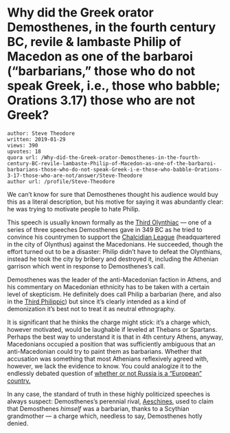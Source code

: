 # Why did the Greek orator Demosthenes, in the fourth century BC, revile & lambaste Philip of Macedon as one of the barbaroi (“barbarians,” those who do not speak Greek, i.e., those who babble; Orations 3.17) those who are not Greek?

	author: Steve Theodore
	written: 2019-01-29
	views: 390
	upvotes: 18
	quora url: /Why-did-the-Greek-orator-Demosthenes-in-the-fourth-century-BC-revile-lambaste-Philip-of-Macedon-as-one-of-the-barbaroi-barbarians-those-who-do-not-speak-Greek-i-e-those-who-babble-Orations-3-17-those-who-are-not/answer/Steve-Theodore
	author url: /profile/Steve-Theodore


We can’t know for sure that Demosthenes thought his audience would buy this as a literal description, but his motive for saying it was abundantly clear: he was trying to motivate people to hate Philip.

This speech is usually known formally as the [Third Olynthiac](https://en.wikipedia.org/wiki/Olynthiacs) — one of a series of three speeches Demosthenes gave in 349 BC as he tried to convince his countrymen to support the [Chalcidian League](https://en.wikipedia.org/wiki/Chalcidian_League) (headquartered in the city of Olynthus) against the Macedonians. He succeeded, though the effort turned out to be a disaster: Philip didn’t have to defeat the Olynthians, instead he took the city by bribery and destroyed it, including the Athenian garrison which went in response to Demosthenes’s call.

Demosthenes was the leader of the anti-Macedonian faction in Athens, and his commentary on Macedonian ethnicity has to be taken with a certain level of skepticism. He definitely does call Philip a barbarian (here, and also in the [Third Philippic](https://en.wikipedia.org/wiki/Third_Philippic)) but since it’s clearly intended as a kind of demonization it’s best not to treat it as neutral ethnography.

It is significant that he thinks the charge might stick: it’s a charge which, however motivated, would be laughable if leveled at Thebans or Spartans. Perhaps the best way to understand it is that in 4th century Athens, anyway, Macedonians occupied a position that was sufficiently ambiguous that an anti-Macedonian could try to paint them as barbarians. Whether that accusation was something that most Athenians reflexively agreed with, however, we lack the evidence to know. You could analogize it to the endlessly debated question of [whether or not Russia is a “European” country.](https://www.rbth.com/arts/327309-is-russia-europe-or-asia)

In any case, the standard of truth in these highly politicized speeches is always suspect: Demosthenes’s perennial rival, [Aeschines,](https://en.wikipedia.org/wiki/Aeschines) used to claim that Demosthenes _himself_ was a barbarian, thanks to a Scythian grandmother — a charge which, needless to say, Demosthenes hotly denied.

